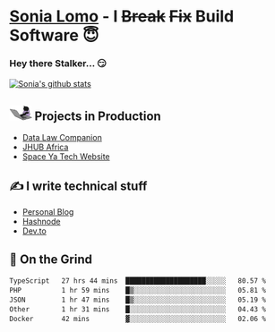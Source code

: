 # [Sonia Lomo](https://sonylomo.github.io/) - I ~~Break~~ ~~Fix~~ Build Software 😇
### Hey there Stalker... 😏 

<a href="https://github.com/sonylomo/github-readme-stats">
  <img align="center" src="https://media.giphy.com/media/lU05nFSW6Y2A/giphy.gif" alt="Sonia's github stats" />
</a>

## <img src="assets/devcat.gif" width="40"> Projects in Production
- [Data Law Companion](https://datalawcompanion.org/)
- [JHUB Africa](https://jhubafrica.com/)
- [Space Ya Tech Website](https://www.spaceyatech.com/)

## ✍️ I write technical stuff
- [Personal Blog](https://sonylomo-github-io.vercel.app/blog)
- [Hashnode](https://sonylomo.hashnode.dev/)
- [Dev.to](https://dev.to/sonylomo)

## 🤡 On the Grind
<!--START_SECTION:waka-->

```txt
TypeScript   27 hrs 44 mins  ████████████████████░░░░░   80.57 %
PHP          1 hr 59 mins    █▒░░░░░░░░░░░░░░░░░░░░░░░   05.81 %
JSON         1 hr 47 mins    █▒░░░░░░░░░░░░░░░░░░░░░░░   05.19 %
Other        1 hr 31 mins    █░░░░░░░░░░░░░░░░░░░░░░░░   04.43 %
Docker       42 mins         ▓░░░░░░░░░░░░░░░░░░░░░░░░   02.06 %
```

<!--END_SECTION:waka-->
